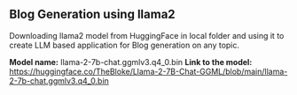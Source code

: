 ## Blog Generation using llama2
Downloading llama2 model from HuggingFace in local folder and using it to create LLM based application for Blog generation on any topic.

**Model name:** llama-2-7b-chat.ggmlv3.q4_0.bin
**Link to the model:**  https://huggingface.co/TheBloke/Llama-2-7B-Chat-GGML/blob/main/llama-2-7b-chat.ggmlv3.q4_0.bin
